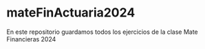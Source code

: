 # mateFinActuaria2024
En este repositorio guardamos todos los ejercicios de la clase Mate Financieras 2024
